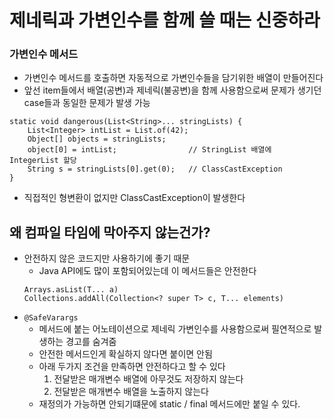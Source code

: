 # 제네릭과 가변인수를 함께 쓸 때는 신중하라

### 가변인수 메서드 
- 가변인수 메서드를 호출하면 자동적으로 가변인수들을 담기위한 배열이 만들어진다
- 앞선 item들에서 배열(공변)과 제네릭(불공변)을 함께 사용함으로써 문제가 생기던 case들과 동일한 문제가 발생 가능
````
static void dangerous(List<String>... stringLists) {
    List<Integer> intList = List.of(42);
    Object[] objects = stringLists;
    object[0] = intList;                // StringList 배열에 IntegerList 할당 
    String s = stringLists[0].get(0);   // ClassCastException
}
````
- 직접적인 형변환이 없지만 ClassCastException이 발생한다 

## 왜 컴파일 타임에 막아주지 않는건가?
- 안전하지 않은 코드지만 사용하기에 좋기 때문
    - Java API에도 많이 포함되어있는데 이 메서드들은 안전한다
    ````
    Arrays.asList(T... a)
    Collections.addAll(Collection<? super T> c, T... elements)
    ````
- `@SafeVarargs`
    - 메서드에 붙는 어노테이션으로 제네릭 가변인수를 사용함으로써 필연적으로 발생하는 경고를 숨겨줌
    - 안전한 메서드인게 확실하지 않다면 붙이면 안됨 
    - 아래 두가지 조건을 만족하면 안전하다고 할 수 있다
        1. 전달받은 매개변수 배열에 아무것도 저장하지 않는다
        2. 전달받은 매개변수 배열을 노출하지 않는다
    - 재정의가 가능하면 안되기떄문에 static / final 메서드에만 붙일 수 있다.